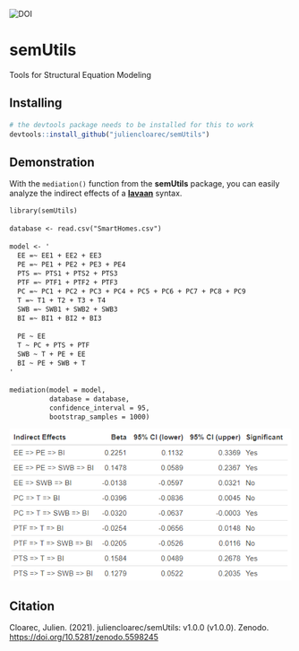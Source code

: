 ![DOI](https://zenodo.org/badge/DOI/10.5281/zenodo.5598245.svg)

# semUtils
Tools for Structural Equation Modeling

## Installing

``` r
# the devtools package needs to be installed for this to work
devtools::install_github("juliencloarec/semUtils") 
```

## Demonstration

With the `mediation()` function from the **semUtils** package, you can easily analyze the indirect effects of a [**lavaan**](https://lavaan.ugent.be/) syntax.

```{r}
library(semUtils)

database <- read.csv("SmartHomes.csv")

model <- '
  EE =~ EE1 + EE2 + EE3
  PE =~ PE1 + PE2 + PE3 + PE4
  PTS =~ PTS1 + PTS2 + PTS3
  PTF =~ PTF1 + PTF2 + PTF3
  PC =~ PC1 + PC2 + PC3 + PC4 + PC5 + PC6 + PC7 + PC8 + PC9
  T =~ T1 + T2 + T3 + T4
  SWB =~ SWB1 + SWB2 + SWB3
  BI =~ BI1 + BI2 + BI3

  PE ~ EE
  T ~ PC + PTS + PTF
  SWB ~ T + PE + EE
  BI ~ PE + SWB + T
'

mediation(model = model,
          database = database,
          confidence_interval = 95,
          bootstrap_samples = 1000)
```

![](mediation_results.png)

## Citation

Cloarec, Julien. (2021). juliencloarec/semUtils: v1.0.0 (v1.0.0). Zenodo. https://doi.org/10.5281/zenodo.5598245

